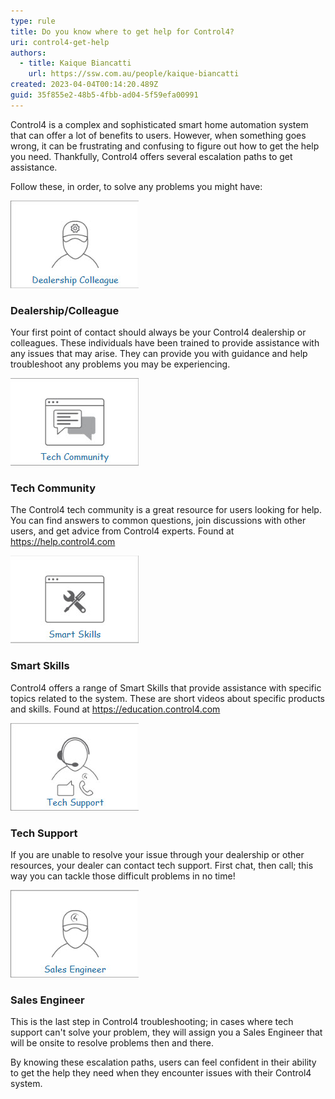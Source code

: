 ```yaml
---
type: rule
title: Do you know where to get help for Control4?
uri: control4-get-help
authors:
  - title: Kaique Biancatti
    url: https://ssw.com.au/people/kaique-biancatti
created: 2023-04-04T00:14:20.489Z
guid: 35f855e2-48b5-4fbb-ad04-5f59efa00991
---
```

Control4 is a complex and sophisticated smart home automation system that can offer a lot of benefits to users. However, when something goes wrong, it can be frustrating and confusing to figure out how to get the help you need. Thankfully, Control4 offers several escalation paths to get assistance.

<!--endintro-->

Follow these, in order, to solve any problems you might have:

![](help1.jpg)

### Dealership/Colleague

Your first point of contact should always be your Control4 dealership or colleagues. These individuals have been trained to provide assistance with any issues that may arise. They can provide you with guidance and help troubleshoot any problems you may be experiencing.

![](help2.jpg)

### Tech Community

The Control4 tech community is a great resource for users looking for help. You can find answers to common questions, join discussions with other users, and get advice from Control4 experts.
Found at <https://help.control4.com>

![](help3.jpg)

### Smart Skills

Control4 offers a range of Smart Skills that provide assistance with specific topics related to the system. These are short videos about specific products and skills.
Found at <https://education.control4.com>

![](help4.jpg)

### Tech Support

If you are unable to resolve your issue through your dealership or other resources, your dealer can contact tech support. First chat, then call; this way you can tackle those difficult problems in no time!

![](help5.jpg)

### Sales Engineer

This is the last step in Control4 troubleshooting; in cases where tech support can't solve your problem, they will assign you a Sales Engineer that will be onsite to resolve problems then and there.

By knowing these escalation paths, users can feel confident in their ability to get the help they need when they encounter issues with their Control4 system.
